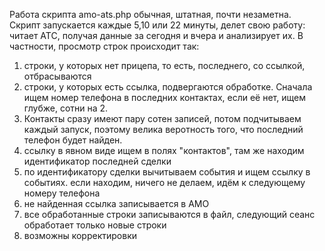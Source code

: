 Работа скрипта amo-ats.php обычная, штатная, почти незаметна.
Скрипт запускается каждые 5,10 или 22 минуты, делет свою работу: читает АТС, получая данные за сегодня и вчера и анализирует их.
В частности, просмотр строк происходит так:
1) строки, у которых нет прицепа, то есть, последнего, со ссылкой, отбрасываются
2) строки, у которых есть ссылка, подвергаются обработке. Сначала ищем номер телефона в последних контактах, если её нет, ищем глубже, сотни на 2.
3) Контакты сразу имеют пару сотен записей, потом подчитываем каждый запуск, поэтому велика веротность того, что последний телефон будет найден.
4) ссылку в явном виде ищем в полях "контактов", там же находим идентификатор последней сделки
5) по идентификатору сделки вычитываем события и ищем ссылку в событиях. если находим, ничего не делаем, идём к следующему номеру телефона
6) не найденная ссылка записывается в АМО
7) все обработанные строки записываются в файл, следующий сеанс обработает только новые строки
8) возможны корректировки
